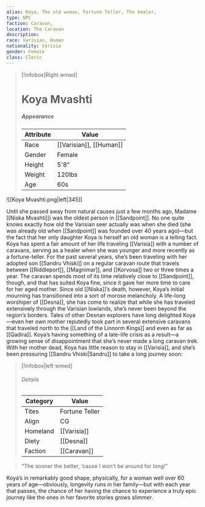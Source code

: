 ```yaml
---
alias: Koya, The old woman, Fortune Teller, The healer,
type: NPC 
faction: Caravan,
location: The Caravan 
description:  
race: Varisian, Human
nationality: Varisia
gender: Female
class: Cleric
---
```


> [!infobox|Right wmed]
> # Koya Mvashti
> ##### Appearance
> | Attribute |  Value
> | ---- | ---- |
> | Race | [[Varisian]], [[Human]] |
> | Gender | Female |
> | Height | 5'8" |
> | Weight | 120lbs |
> | Age | 60s |


![[Koya Mvashti.png|left|345]]


Until she passed away from natural causes just a few months ago, Madame [[Niska Mvashti]]i was the oldest person in [[Sandpoint]]. No one quite knows exactly how old the Varisian seer actually was when she died (she was already old when [[Sandpoint]] was founded over 40 years ago)—but the fact that her only daughter Koya is herself an old woman is a telling fact. Koya has spent a fair amount of her life traveling [[Varisia]] with a number of caravans, serving as a healer when she was younger and more recently as a fortune-teller. For the past several years, she’s been traveling with her adopted son [[Sandru Vhiski]] on a regular caravan route that travels between
[[Riddleport]], [[Magnimar]], and [[Korvosa]] two or three times a year. The caravan spends most of its time relatively close to [[Sandpoint]], though, and that has suited Koya fine, since it gave her more time to care for her aged mother. Since old [[Niska]]’s death, however, Koya’s initial mourning has transitioned into a sort of morose melancholy. A life-long worshiper of [[Desna]], she has come to realize that while she has traveled extensively through the Varisian lowlands, she’s never been beyond the region’s borders. Tales of other Desnan explorers have long delighted Koya—even her own mother reputedly took part in several extensive caravans that traveled north to the [[Land of the Linnorm Kings]] and even as far as [[Qadira]]. Koya’s having something of a late-life crisis as a result—a growing sense of disappointment that she’s never made a long caravan trek. With her mother dead, Koya has little reason to stay in [[Varisia]], and she’s been pressuring [[Sandru Vhiski|Sandru]] to take a long journey soon:

> [!infobox|left wmed]
> ###### Details
> | Category | Value
> | ---- | ---- |
> | Tites | Fortune Teller |
> | Align | CG |
> | Homeland | [[Varisia]] |
> | Diety | [[Desna]] |
> | Faction | [[Caravan]] |

>“The sooner the better, ’cause I won’t be around for long!”

Koya’s in remarkably good shape, physically, for a woman well over 60 years of age—obviously, longevity runs in her family—but with each year that passes, the chance of her having the chance to experience a truly epic journey like the ones in her favorite stories grows slimmer.

